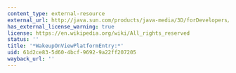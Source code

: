 ```yaml
---
content_type: external-resource
external_url: http://java.sun.com/products/java-media/3D/forDevelopers/J3D_1_2_API/j3dapi/javax/media/j3d/WakeupOnViewPlatformEntry.html
has_external_license_warning: true
license: https://en.wikipedia.org/wiki/All_rights_reserved
status: ''
title: '*WakeupOnViewPlatformEntry:*'
uid: 61d2ce83-5d60-4bcf-9692-9a22ff207205
wayback_url: ''
---
```

